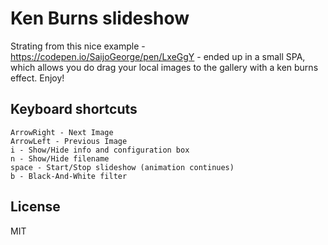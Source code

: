 # Ken Burns slideshow

Strating from this nice example - https://codepen.io/SaijoGeorge/pen/LxeGgY - ended up in a small SPA, which allows you do drag your local images to the gallery with a ken burns effect. Enjoy!

## Keyboard shortcuts

    ArrowRight - Next Image
    ArrowLeft - Previous Image
    i - Show/Hide info and configuration box
    n - Show/Hide filename
    space - Start/Stop slideshow (animation continues)
    b - Black-And-White filter

## License

MIT
